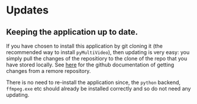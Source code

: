 # Updates 

## Keeping the application up to date. 

If you have chosen to install this application by git cloning it (the recommended way to install `pyMultiVideo`), then updating is very easy: you simply pull the changes of the repositiory to the clone of the repo that you have stored locally. See [here](https://docs.github.com/en/get-started/using-git/getting-changes-from-a-remote-repository) for the github documentation of getting changes from a remore repository. 

There is no need to re-install the application since, the `python` backend, `ffmpeg.exe` etc should already be installed correctly and so do not need any updating. 

